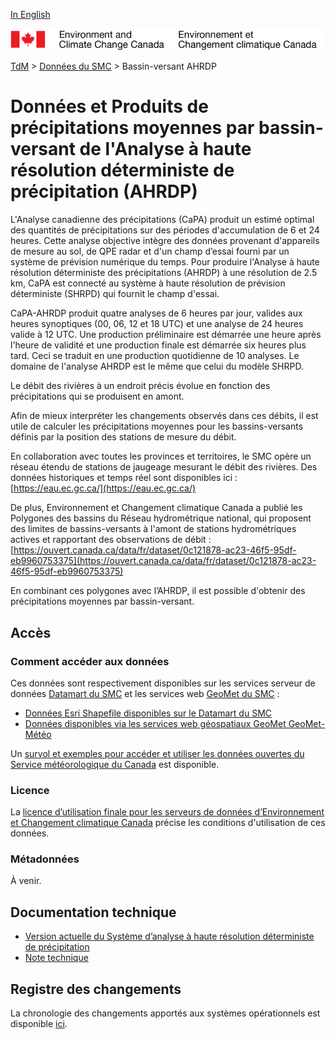 [In English](readme_hrdpa-watershed_en.md)

![ECCC logo](../../img_eccc-logo.png)

[TdM](../../readme_fr.md) > [Données du SMC](../readme_fr.md) > Bassin-versant AHRDP

# Données et Produits de précipitations moyennes par bassin-versant de l'Analyse à haute résolution déterministe de précipitation (AHRDP)

L'Analyse canadienne des précipitations (CaPA) produit un estimé optimal des quantités de précipitations sur des périodes d'accumulation de 6 et 24 heures. Cette analyse objective intègre des données provenant d'appareils de mesure au sol, de QPE radar et d'un champ d’essai fourni par un système de prévision numérique du temps. Pour produire l'Analyse à haute résolution déterministe des précipitations (AHRDP) à une résolution de 2.5 km, CaPA est connecté au système à haute résolution de prévision déterministe (SHRPD) qui fournit le champ d'essai.

CaPA-AHRDP produit quatre analyses de 6 heures par jour, valides aux heures synoptiques (00, 06, 12 et 18 UTC) et une analyse de 24 heures valide à 12 UTC. Une production préliminaire est démarrée une heure après l'heure de validité et une production finale est démarrée six heures plus tard. Ceci se traduit en une production quotidienne de 10 analyses. Le domaine de l'analyse AHRDP est le même que celui du modèle SHRPD.

Le débit des rivières à un endroit précis évolue en fonction des précipitations qui se produisent en amont.

Afin de mieux interpréter les changements observés dans ces débits, il est utile de calculer les précipitations moyennes pour les bassins-versants définis par la position des stations de mesure du débit.

En collaboration avec toutes les provinces et territoires, le SMC opère un réseau étendu de stations de jaugeage mesurant le débit des rivières. Des données historiques et temps réel sont disponibles ici : [https://eau.ec.gc.ca/](https://eau.ec.gc.ca/)

De plus, Environnement et Changement climatique Canada a publié les Polygones des bassins du Réseau hydrométrique national, qui proposent des limites de bassins-versants à l'amont de stations hydrométriques actives et rapportant des observations de débit : [https://ouvert.canada.ca/data/fr/dataset/0c121878-ac23-46f5-95df-eb9960753375](https://ouvert.canada.ca/data/fr/dataset/0c121878-ac23-46f5-95df-eb9960753375)

En combinant ces polygones avec l’AHRDP, il est possible d'obtenir des précipitations moyennes par bassin-versant.

## Accès

### Comment accéder aux données

Ces données sont respectivement disponibles sur les services serveur de données [Datamart du SMC](../../msc-datamart/readme_fr.md) et les services web [GeoMet du SMC](../../msc-geomet/readme_fr.md) :

* [Données Esri Shapefile disponibles sur le Datamart du SMC](readme_hrdpa-watershed-datamart_fr.md) 
* [Données disponibles via les services web géospatiaux GeoMet GeoMet-Météo](../../msc-geomet/readme_fr.md)

Un [survol et exemples pour accéder et utiliser les données ouvertes du Service météorologique du Canada](../../usage/readme_fr.md) est disponible.

### Licence

La [licence d’utilisation finale pour les serveurs de données d’Environnement et Changement climatique Canada](../../licence/readme_fr.md) précise les conditions d'utilisation de ces données.

### Métadonnées

À venir.

## Documentation technique

* [Version actuelle du Système d’analyse à haute résolution déterministe de précipitation](https://collaboration.cmc.ec.gc.ca/cmc/cmoi/product_guide/docs/tech_specifications/tech_specifications_HRDPA_f.pdf)
* [Note technique](https://collaboration.cmc.ec.gc.ca/cmc/cmoi/product_guide/docs/lib/technote_capa_hrdpa_f.pdf)

## Registre des changements 

La chronologie des changements apportés aux systèmes opérationnels est disponible [ici](https://collaboration.cmc.ec.gc.ca/cmc/cmoi/product_guide/docs/changes_f.html).
